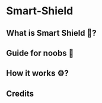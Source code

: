 # Smart-Shield

## What is Smart Shield 🤔?


## Guide for noobs 📄


## How it works ⚙️?


## Credits

